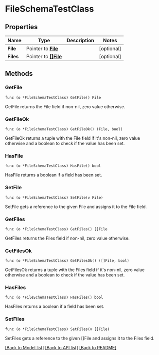 # FileSchemaTestClass

## Properties

Name | Type | Description | Notes
------------ | ------------- | ------------- | -------------
**File** | Pointer to [**File**](File.md) |  | [optional]
**Files** | Pointer to [**[]File**](File.md) |  | [optional]

## Methods

### GetFile

`func (o *FileSchemaTestClass) GetFile() File`

GetFile returns the File field if non-nil, zero value otherwise.

### GetFileOk

`func (o *FileSchemaTestClass) GetFileOk() (File, bool)`

GetFileOk returns a tuple with the File field if it's non-nil, zero value otherwise
and a boolean to check if the value has been set.

### HasFile

`func (o *FileSchemaTestClass) HasFile() bool`

HasFile returns a boolean if a field has been set.

### SetFile

`func (o *FileSchemaTestClass) SetFile(v File)`

SetFile gets a reference to the given File and assigns it to the File field.

### GetFiles

`func (o *FileSchemaTestClass) GetFiles() []File`

GetFiles returns the Files field if non-nil, zero value otherwise.

### GetFilesOk

`func (o *FileSchemaTestClass) GetFilesOk() ([]File, bool)`

GetFilesOk returns a tuple with the Files field if it's non-nil, zero value otherwise
and a boolean to check if the value has been set.

### HasFiles

`func (o *FileSchemaTestClass) HasFiles() bool`

HasFiles returns a boolean if a field has been set.

### SetFiles

`func (o *FileSchemaTestClass) SetFiles(v []File)`

SetFiles gets a reference to the given []File and assigns it to the Files field.


[[Back to Model list]](../README.md#documentation-for-models) [[Back to API list]](../README.md#documentation-for-api-endpoints) [[Back to README]](../README.md)


